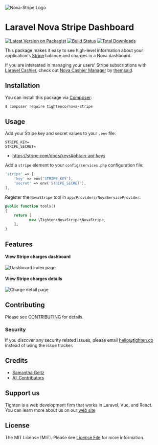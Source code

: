 

![Nova-Stripe Logo](https://raw.githubusercontent.com/tightenco/nova-stripe/master/nova-stripe-banner.png)

# Laravel Nova Stripe Dashboard

[![Latest Version on Packagist](https://img.shields.io/packagist/v/tightenco/nova-stripe.svg?style=flat-square)](https://packagist.org/packages/tightenco/nova-stripe)
[![Build Status](https://img.shields.io/travis/tightenco/nova-stripe/master.svg?style=flat-square)](https://travis-ci.org/tightenco/nova-stripe)
[![Total Downloads](https://img.shields.io/packagist/dt/tightenco/nova-stripe.svg?style=flat-square)](https://packagist.org/packages/tightenco/nova-stripe)

This package makes it easy to see high-level information about your application's [Stripe](https://stripe.com/) balance and charges in a Nova dashboard.

If you are interested in managing your users' Stripe subscriptions with [Laravel Cashier](https://github.com/laravel/cashier), check out [Nova Cashier Manager](https://novapackages.com/packages/themsaid/nova-cashier-manager) by [themsaid](https://github.com/themsaid).

## Installation

You can install this package via [Composer](https://getcomposer.org/):

```bash
$ composer require tightenco/nova-stripe
```

## Usage

Add your Stripe key and secret values to your `.env` file:

```
STRIPE_KEY=
STRIPE_SECRET=
```

* https://stripe.com/docs/keys#obtain-api-keys

Add a `stripe` element to your `config/services.php` configuration file:

```php
'stripe' => [
    'key' => env('STRIPE_KEY'),
    'secret' => env('STRIPE_SECRET'),
],
```

Register the `NovaStripe` tool in `app/Providers/NovaServiceProvider`:

```php
public function tools()
{
    return [
           new \Tighten\NovaStripe\NovaStripe,
    ];
}
```

## Features

#### View Stripe charges dashboard

![Dashboard index page](charges-index.png)

#### View Stripe charges details

![Charge detail page](charges-detail.png)

## Contributing

Please see [CONTRIBUTING](CONTRIBUTING.md) for details.

### Security

If you discover any security related issues, please email hello@tighten.co instead of using the issue tracker.

## Credits

- [Samantha Geitz](https://github.com/samanthamichele7)
- [All Contributors](https://github.com/tightenco/nova-stripe/graphs/contributors)

## Support us

Tighten is a web development firm that works in Laravel, Vue, and React. You can learn more about us on our [web site](https://tighten.co/)

## License

The MIT License (MIT). Please see [License File](LICENSE.md) for more information.
